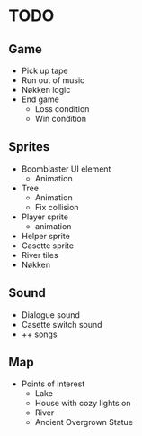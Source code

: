 # TODO

## Game

- Pick up tape
- Run out of music
- Nøkken logic
- End game
  - Loss condition
  - Win condition

## Sprites

- Boomblaster UI element
  - Animation
- Tree
  - Animation
  - Fix collision
- Player sprite
  - animation
- Helper sprite
- Casette sprite
- River tiles
- Nøkken

## Sound

- Dialogue sound
- Casette switch sound
- ++ songs

## Map

- Points of interest
  - Lake
  - House with cozy lights on
  - River
  - Ancient Overgrown Statue
